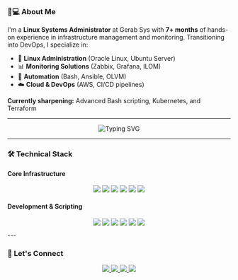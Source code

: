 ### 👨💻 About Me
I'm a **Linux Systems Administrator** at Gerab Sys with **7+ months** of hands-on experience in infrastructure management and monitoring. Transitioning into DevOps, I specialize in:
- 🐧 **Linux Administration** (Oracle Linux, Ubuntu Server)
- 📊 **Monitoring Solutions** (Zabbix, Grafana, ILOM)
- 🤖 **Automation** (Bash, Ansible, OLVM)
- ☁️ **Cloud & DevOps** (AWS, CI/CD pipelines)

**Currently sharpening:** Advanced Bash scripting, Kubernetes, and Terraform

---

<div align="center">
  <img src="https://readme-typing-svg.demolab.com?font=Fira+Code&pause=1000&color=00FF00&center=true&vCenter=true&width=535&lines=Linux+Admin+%7C+DevOps+Enthusiast;Automation+Specialist+%7C+AWS+Certified;Zabbix+%26+Grafana+Expert" alt="Typing SVG" />
</div>

---

### 🛠️ Technical Stack

#### Core Infrastructure
<div align="center" style="margin: 10px 0">
  <img src="https://img.shields.io/badge/Oracle_Linux-F80000?style=for-the-badge&color=F80000" />
  <img src="https://img.shields.io/badge/Red_Hat-EE0000?style=for-the-badge&color=EE0000" />
  <img src="https://img.shields.io/badge/Ubuntu-E95420?style=for-the-badge&color=E95420" />
  <img src="https://img.shields.io/badge/Ansible-000000?style=for-the-badge&color=000000" />
  <img src="https://img.shields.io/badge/Zabbix-DC2C2C?style=for-the-badge&color=DC2C2C" />
  <img src="https://img.shields.io/badge/AWS-FF9900?style=for-the-badge&color=FF9900" />
</div>

#### Development & Scripting
<div align="center" style="margin: 10px 0">
  <img src="https://img.shields.io/badge/Shell_Scripting-4EAA25?style=for-the-badge&color=4EAA25" />
  <img src="https://img.shields.io/badge/Python-3776AB?style=for-the-badge&color=3776AB" />
  <img src="https://img.shields.io/badge/HTML-E34F26?style=for-the-badge&color=E34F26" />
  <img src="https://img.shields.io/badge/CSS-1572B6?style=for-the-badge&color=1572B6" />
  <img src="https://img.shields.io/badge/Tailwind_CSS-06B6D4?style=for-the-badge&color=06B6D4" />
  <img src="https://img.shields.io/badge/JavaScript-F7DF1E?style=for-the-badge&color=F7DF1E" />
</div>
---

### 🤝 Let's Connect
<div align="center">
  <a href="https://www.linkedin.com/in/mohammedniyasnf/">
    <img src="https://img.shields.io/badge/LinkedIn-0077B5?style=for-the-badge&logo=linkedin&logoColor=white" />
  </a>
  <a href="https://medium.com/@mohammedniyas654">
    <img src="https://img.shields.io/badge/Medium-12100E?style=for-the-badge&logo=medium&logoColor=white" />
  </a>
  <a href="mailto:mohammedniyas654@gmail.com">
    <img src="https://img.shields.io/badge/Email-D14836?style=for-the-badge&logo=gmail&logoColor=white" />
  </a>
   <a href="https://www.youtube.com/@blur141">
    <img src="https://img.shields.io/badge/Youtube-D14836?style=for-the-badge&logo=youtube&logoColor=white" />
  </a>
</div>
